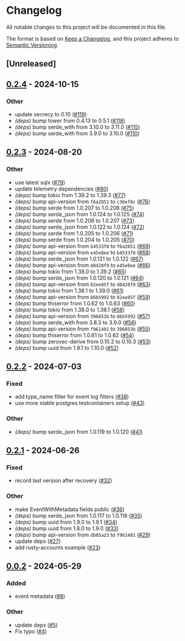 # Changelog
All notable changes to this project will be documented in this file.

The format is based on [Keep a Changelog](https://keepachangelog.com/en/1.0.0/),
and this project adheres to [Semantic Versioning](https://semver.org/spec/v2.0.0.html).

## [Unreleased]

## [0.2.4](https://github.com/hseeberger/evented/compare/evented-v0.2.3...evented-v0.2.4) - 2024-10-15

### Other

- update secrecy to 0.10 ([#119](https://github.com/hseeberger/evented/pull/119))
- *(deps)* bump tower from 0.4.13 to 0.5.1 ([#118](https://github.com/hseeberger/evented/pull/118))
- *(deps)* bump serde_with from 3.10.0 to 3.11.0 ([#115](https://github.com/hseeberger/evented/pull/115))
- *(deps)* bump serde_with from 3.9.0 to 3.10.0 ([#110](https://github.com/hseeberger/evented/pull/110))

## [0.2.3](https://github.com/hseeberger/evented/compare/evented-v0.2.2...evented-v0.2.3) - 2024-08-20

### Other
- use latest sqlx ([#79](https://github.com/hseeberger/evented/pull/79))
- update telemetry dependencies ([#80](https://github.com/hseeberger/evented/pull/80))
- *(deps)* bump tokio from 1.39.2 to 1.39.3 ([#77](https://github.com/hseeberger/evented/pull/77))
- *(deps)* bump api-version from `f6a2851` to `c36ef8c` ([#76](https://github.com/hseeberger/evented/pull/76))
- *(deps)* bump serde from 1.0.207 to 1.0.208 ([#75](https://github.com/hseeberger/evented/pull/75))
- *(deps)* bump serde_json from 1.0.124 to 1.0.125 ([#74](https://github.com/hseeberger/evented/pull/74))
- *(deps)* bump serde from 1.0.206 to 1.0.207 ([#73](https://github.com/hseeberger/evented/pull/73))
- *(deps)* bump serde_json from 1.0.122 to 1.0.124 ([#72](https://github.com/hseeberger/evented/pull/72))
- *(deps)* bump serde from 1.0.205 to 1.0.206 ([#71](https://github.com/hseeberger/evented/pull/71))
- *(deps)* bump serde from 1.0.204 to 1.0.205 ([#70](https://github.com/hseeberger/evented/pull/70))
- *(deps)* bump api-version from `b4533f8` to `f6a2851` ([#69](https://github.com/hseeberger/evented/pull/69))
- *(deps)* bump api-version from `e45e8ee` to `b4533f8` ([#68](https://github.com/hseeberger/evented/pull/68))
- *(deps)* bump serde_json from 1.0.121 to 1.0.122 ([#67](https://github.com/hseeberger/evented/pull/67))
- *(deps)* bump api-version from `d0420f9` to `e45e8ee` ([#66](https://github.com/hseeberger/evented/pull/66))
- *(deps)* bump tokio from 1.39.0 to 1.39.2 ([#65](https://github.com/hseeberger/evented/pull/65))
- *(deps)* bump serde_json from 1.0.120 to 1.0.121 ([#64](https://github.com/hseeberger/evented/pull/64))
- *(deps)* bump api-version from `82ee85f` to `d0420f9` ([#63](https://github.com/hseeberger/evented/pull/63))
- *(deps)* bump tokio from 1.38.1 to 1.39.0 ([#61](https://github.com/hseeberger/evented/pull/61))
- *(deps)* bump api-version from `86b5992` to `82ee85f` ([#59](https://github.com/hseeberger/evented/pull/59))
- *(deps)* bump thiserror from 1.0.62 to 1.0.63 ([#60](https://github.com/hseeberger/evented/pull/60))
- *(deps)* bump tokio from 1.38.0 to 1.38.1 ([#58](https://github.com/hseeberger/evented/pull/58))
- *(deps)* bump api-version from `396853b` to `86b5992` ([#57](https://github.com/hseeberger/evented/pull/57))
- *(deps)* bump serde_with from 3.8.3 to 3.9.0 ([#56](https://github.com/hseeberger/evented/pull/56))
- *(deps)* bump api-version from `f961401` to `396853b` ([#55](https://github.com/hseeberger/evented/pull/55))
- *(deps)* bump thiserror from 1.0.61 to 1.0.62 ([#54](https://github.com/hseeberger/evented/pull/54))
- *(deps)* bump zerovec-derive from 0.10.2 to 0.10.3 ([#53](https://github.com/hseeberger/evented/pull/53))
- *(deps)* bump uuid from 1.9.1 to 1.10.0 ([#52](https://github.com/hseeberger/evented/pull/52))

## [0.2.2](https://github.com/hseeberger/evented/compare/evented-v0.2.1...evented-v0.2.2) - 2024-07-03

### Fixed
- add type_name filter for event log filters ([#38](https://github.com/hseeberger/evented/pull/38))
- use more stable postgres testcontainers setup ([#43](https://github.com/hseeberger/evented/pull/43))

### Other
- *(deps)* bump serde_json from 1.0.119 to 1.0.120 ([#41](https://github.com/hseeberger/evented/pull/41))

## [0.2.1](https://github.com/hseeberger/evented/compare/evented-v0.2.0...evented-v0.2.1) - 2024-06-26

### Fixed
- record last version after recovery ([#32](https://github.com/hseeberger/evented/pull/32))

### Other
- make EventWithMetadata fields public ([#36](https://github.com/hseeberger/evented/pull/36))
- *(deps)* bump serde_json from 1.0.117 to 1.0.118 ([#35](https://github.com/hseeberger/evented/pull/35))
- *(deps)* bump uuid from 1.9.0 to 1.9.1 ([#34](https://github.com/hseeberger/evented/pull/34))
- *(deps)* bump uuid from 1.8.0 to 1.9.0 ([#33](https://github.com/hseeberger/evented/pull/33))
- *(deps)* bump api-version from `db05a23` to `f961401` ([#29](https://github.com/hseeberger/evented/pull/29))
- update deps ([#27](https://github.com/hseeberger/evented/pull/27))
- add rusty-accounts example ([#23](https://github.com/hseeberger/evented/pull/23))

## [0.0.2](https://github.com/hseeberger/evented/compare/v0.0.1...v0.0.2) - 2024-05-29

### Added
- event metadata ([#8](https://github.com/hseeberger/evented/pull/8))

### Other
- update deps ([#5](https://github.com/hseeberger/evented/pull/5))
- Fix typo ([#4](https://github.com/hseeberger/evented/pull/4))
